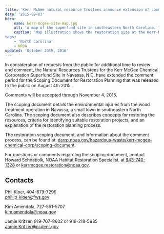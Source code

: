 ```yaml
---
title: 'Kerr McGee natural resource trustees announce extension of comment period for the scoping document for restoration planning'
date: '2015-09-03'
hero:
    name: kerr-mcgee-site-map.jpg
    alt: 'A map of the superfund site in southeastern North Carolina.'
    caption: 'Map illustration shows the restoration site at the Kerr-McKee former wood-treatment processing plant in Navassa. Map by NOAA.'
tags:
    - 'North Carolina'
    - NRDA
updated: 'October 20th, 2016'
---
```


In consideration of requests from the public for additional time to review and comment, the Natural Resources Trustees for the Kerr McGee Chemical Corporation Superfund Site in Navassa, N.C. have extended the comment period for the Scoping Document for Restoration Planning that was released to the public on August 4th 2015. 

Comments will be accepted through November 4, 2015.

The scoping document details the environmental injuries from the wood treatment operation in Navassa, a small town in southeastern North Carolina. The scoping document also describes concepts for restoring the resources, criteria for identifying suitable restoration projects, and an explanation of the restoration planning process.

The restoration scoping document, and information about the comment process, can be found at: [darrp.noaa.gov/hazardous-waste/kerr-mcgee-chemical-corp/scoping-document](http://darrp.noaa.gov/hazardous-waste/kerr-mcgee-chemical-corp/scoping-document).  

For questions or comments regarding the scoping document, contact Howard Schnabolk, NOAA Habitat Restoration Specialist, at [843-740-1328](tel:843-740-1328) or [kerrmcgee.restoration@noaa.gov](mailto:kerrmcgee.restoration@noaa.gov).

## Contacts

Phil Kloer, 404-679-7299  
[phillip_kloer@fws.gov](mailto:phillip_kloer@fws.gov)

Kim Amendola, 727-551-5707  
[kim.amendola@noaa.gov](mailto:kim.amendola@noaa.gov)

Jamie Kritzer, 919-707-8602 or 919-218-5935  
[Jamie.Kritzer@ncdenr.gov](mailto:Jamie.Kritzer@ncdenr.gov)
